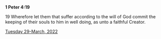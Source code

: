 **1 Peter 4:19**

19 Wherefore let them that suffer according to the will of God commit the keeping of their souls to him in well doing, as unto a faithful Creator. 

[Tuesday 29-March, 2022](https://t.me/s/daily_scripture)
